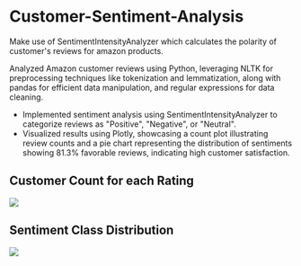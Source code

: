 # Customer-Sentiment-Analysis

<p>Make use of SentimentIntensityAnalyzer which calculates the polarity of customer's reviews for amazon products.</p>

<p>Analyzed Amazon customer reviews using Python, leveraging NLTK for preprocessing techniques like tokenization and lemmatization, along with pandas for efficient data manipulation, and regular expressions for data cleaning.</p>

<ul>
  <li>Implemented sentiment analysis using SentimentIntensityAnalyzer to categorize reviews as "Positive", "Negative", or "Neutral".</li>
  <li>Visualized results using Plotly, showcasing a count plot illustrating review counts and a pie chart representing the distribution of sentiments showing 81.3% favorable reviews, indicating high customer satisfaction.</li>
</ul>

<h2>Customer Count for each Rating</h2>
<img src="https://github.com/eknathmali/Customer-Sentiment-Analysis/assets/89828172/edb45e2e-cf01-47bb-9a2e-e51ce61b9cfc">
<h2>Sentiment Class Distribution</h2>
<img src="https://github.com/eknathmali/Customer-Sentiment-Analysis/assets/89828172/15c8ccbb-9971-4f55-826d-20b2aee207a4">



